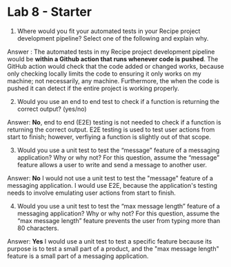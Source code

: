# Lab 8 - Starter

1. Where would you fit your automated tests in your Recipe project development pipeline? Select one of the following and explain why.

Answer : The automated tests in my Recipe project development pipeline would be **within a Github action that runs whenever code is pushed**. The GitHub action would check that the code added or changed works, because only checking locally limits the code to ensuring it only works on my machine; not necessarily, any machine. Furthermore, the when the code is pushed it can detect if the entire project is working properly. 

2. Would you use an end to end test to check if a function is returning the correct output? (yes/no) 


Answer: **No**, end to end (E2E) testing is not needed to check if a function is returning the correct output. E2E testing is used to test user actions from start to finish; however, verfiying a function is slightly out of that scope. 

3. Would you use a unit test to test the “message” feature of a messaging application? Why or why not? For this question, assume the “message” feature allows a user to write and send a message to another user.

Answer: **No** I would not use a unit test to test the "message" feature of a messaging application. I would use E2E, because the application's testing needs to involve emulating user actions from start to finish. 

4. Would you use a unit test to test the “max message length” feature of a messaging application? Why or why not? For this question, assume the “max message length” feature prevents the user from typing more than 80 characters.

Answer: **Yes** I would use a unit test to test a specific feature because its purpose is to test a small part of a product, and the "max message length" feature is a small part of a messaging application. 
